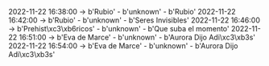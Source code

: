 2022-11-22 16:38:00 -> b'Rubio' - b'unknown' - b'Rubio'
2022-11-22 16:42:00 -> b'Rubio' - b'unknown' - b'Seres Invisibles'
2022-11-22 16:46:00 -> b'Prehist\xc3\xb6ricos' - b'unknown' - b'Que suba el momento'
2022-11-22 16:51:00 -> b'Eva de Marce' - b'unknown' - b'Aurora Dijo Adi\xc3\xb3s'
2022-11-22 16:54:00 -> b'Eva de Marce' - b'unknown' - b'Aurora Dijo Adi\xc3\xb3s'

